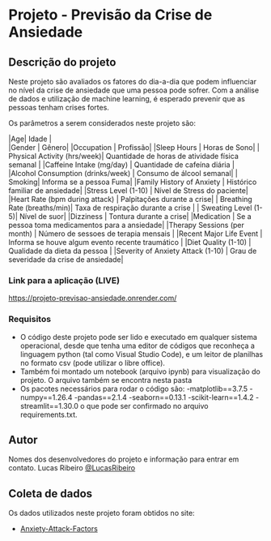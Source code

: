 # Projeto - Previsão da Crise de Ansiedade

## Descrição do projeto

Neste projeto são avaliados os fatores do dia-a-dia que podem influenciar no nível da crise de ansiedade que uma pessoa pode sofrer. Com a análise de dados e utilização de 
machine learning, é esperado prevenir que as pessoas tenham crises fortes.

Os parâmetros a serem considerados neste projeto são:

|Age| Idade |  
|Gender | Gênero| 
|Occupation | Profissão| 
|Sleep Hours | Horas de Sono|
| Physical Activity (hrs/week)| Quantidade de horas de atividade física semanal | 
|Caffeine Intake (mg/day) | Quantidade de cafeína diária |
|Alcohol Consumption (drinks/week) | Consumo de álcool semanal|
| Smoking| Informa se a pessoa Fuma| 
|Family History of Anxiety | Histórico familiar de ansiedade| 
|Stress Level (1-10) | Nível de Stress do paciente|
|Heart Rate (bpm during attack) | Palpitações durante a crise|
| Breathing Rate (breaths/min)| Taxa de respiração durante a crise | 
| Sweating Level (1-5)| Nível de suor|
|Dizziness | Tontura durante a crise|
|Medication | Se a pessoa toma medicamentos para a ansiedade|
|Therapy Sessions (per month) | Número de sessoes de terapia mensais |
|Recent Major Life Event | Informa se houve algum evento recente traumático | 
|Diet Quality (1-10) | Qualidade da dieta da pessoa |
|Severity of Anxiety Attack (1-10) | Grau de severidade da crise de ansiedade|


### Link para a aplicação (LIVE)
https://projeto-previsao-ansiedade.onrender.com/


### Requisitos

* O código deste projeto pode ser lido e executado em qualquer sistema operacional, desde que tenha uma editor de códigos que reconheça a linguagem python (tal como Visual Studio Code), e um leitor de planilhas no formato csv (pode utilizar o libre office).
* Também foi montado um notebook (arquivo ipynb) para visualização do projeto. O arquivo também se encontra nesta pasta
* Os pacotes necessários para rodar o código são:
-matplotlib==3.7.5
-numpy==1.26.4
-pandas==2.1.4
-seaborn==0.13.1
-scikit-learn==1.4.2
-streamlit==1.30.0
o que pode ser confirmado no arquivo requirements.txt.

## Autor
Nomes dos desenvolvedores do projeto e informação para entrar em contato.
Lucas Ribeiro
[@LucasRibeiro](www.linkedin.com/in/lucas-data-science)


## Coleta de dados
Os dados utilizados neste projeto foram obtidos no site:
* [Anxiety-Attack-Factors](https://www.kaggle.com/datasets/ashaychoudhary/anxiety-attack-factors-symptoms-and-severity/data)


